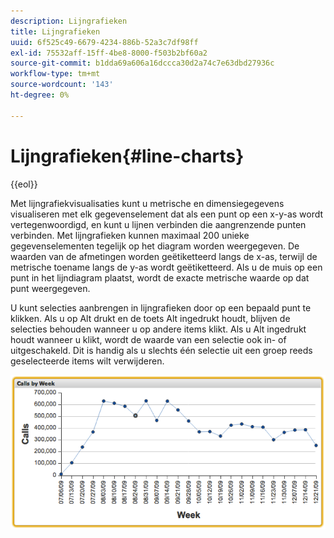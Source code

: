 ```yaml
---
description: Lijngrafieken
title: Lijngrafieken
uuid: 6f525c49-6679-4234-886b-52a3c7df98ff
exl-id: 75532aff-15ff-4be8-8000-f503b2bf60a2
source-git-commit: b1dda69a606a16dccca30d2a74c7e63dbd27936c
workflow-type: tm+mt
source-wordcount: '143'
ht-degree: 0%

---
```


# Lijngrafieken{#line-charts}

{{eol}}

Met lijngrafiekvisualisaties kunt u metrische en dimensiegegevens visualiseren met elk gegevenselement dat als een punt op een x-y-as wordt vertegenwoordigd, en kunt u lijnen verbinden die aangrenzende punten verbinden. Met lijngrafieken kunnen maximaal 200 unieke gegevenselementen tegelijk op het diagram worden weergegeven. De waarden van de afmetingen worden geëtiketteerd langs de x-as, terwijl de metrische toename langs de y-as wordt geëtiketteerd. Als u de muis op een punt in het lijndiagram plaatst, wordt de exacte metrische waarde op dat punt weergegeven.

U kunt selecties aanbrengen in lijngrafieken door op een bepaald punt te klikken. Als u op Alt drukt en de toets Alt ingedrukt houdt, blijven de selecties behouden wanneer u op andere items klikt. Als u Alt ingedrukt houdt wanneer u klikt, wordt de waarde van een selectie ook in- of uitgeschakeld. Dit is handig als u slechts één selectie uit een groep reeds geselecteerde items wilt verwijderen.

![](assets/line_chart.png)
